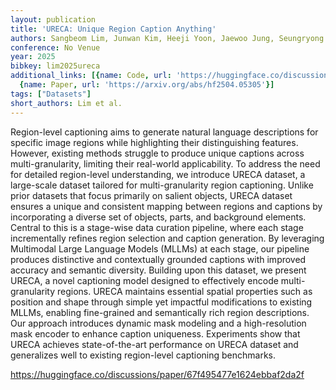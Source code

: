 ```yaml
---
layout: publication
title: 'URECA: Unique Region Caption Anything'
authors: Sangbeom Lim, Junwan Kim, Heeji Yoon, Jaewoo Jung, Seungryong Kim
conference: No Venue
year: 2025
bibkey: lim2025ureca
additional_links: [{name: Code, url: 'https://huggingface.co/discussions/paper/67f495477e1624ebbaf2da2f'},
  {name: Paper, url: 'https://arxiv.org/abs/hf2504.05305'}]
tags: ["Datasets"]
short_authors: Lim et al.
---
```

Region-level captioning aims to generate natural language descriptions for specific image regions while highlighting their distinguishing features. However, existing methods struggle to produce unique captions across multi-granularity, limiting their real-world applicability. To address the need for detailed region-level understanding, we introduce URECA dataset, a large-scale dataset tailored for multi-granularity region captioning. Unlike prior datasets that focus primarily on salient objects, URECA dataset ensures a unique and consistent mapping between regions and captions by incorporating a diverse set of objects, parts, and background elements. Central to this is a stage-wise data curation pipeline, where each stage incrementally refines region selection and caption generation. By leveraging Multimodal Large Language Models (MLLMs) at each stage, our pipeline produces distinctive and contextually grounded captions with improved accuracy and semantic diversity. Building upon this dataset, we present URECA, a novel captioning model designed to effectively encode multi-granularity regions. URECA maintains essential spatial properties such as position and shape through simple yet impactful modifications to existing MLLMs, enabling fine-grained and semantically rich region descriptions. Our approach introduces dynamic mask modeling and a high-resolution mask encoder to enhance caption uniqueness. Experiments show that URECA achieves state-of-the-art performance on URECA dataset and generalizes well to existing region-level captioning benchmarks.

https://huggingface.co/discussions/paper/67f495477e1624ebbaf2da2f